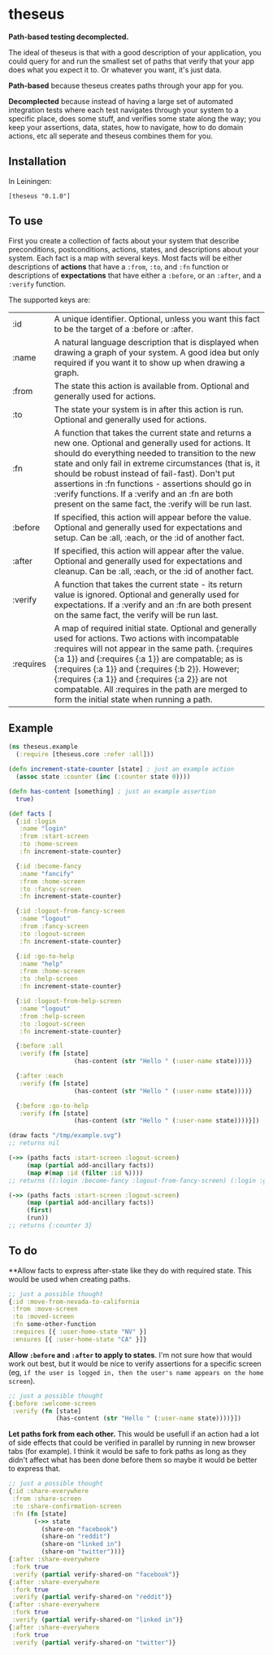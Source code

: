 # theseus

**Path-based testing decomplected.**

The ideal of theseus is that with a good description of your application, you could query for and run the smallest set of paths that verify that your app does what you expect it to. Or whatever you want, it's just data.

**Path-based** because theseus creates paths through your app for you.

**Decomplected** because instead of having a large set of automated integration tests where each test navigates through your system to a specific place, does some stuff, and verifies some state along the way; you keep your assertions, data, states, how to navigate, how to do domain actions, etc all seperate and theseus combines them for you.


## Installation

In Leiningen:

    [theseus "0.1.0"]


## To use

First you create a collection of facts about your system that describe preconditions, postconditions, actions, states, and descriptions about your system. Each fact is a map with several keys. Most facts will be either descriptions of **actions** that have a `:from`, `:to`, and `:fn` function or descriptions of **expectations** that have either a `:before`, or an `:after`, and a `:verify` function.

The supported keys are:

<table>
  <tr><td>:id</td>
      <td>A unique identifier. Optional, unless you want this fact to be the target of a :before or :after.</td></tr>
  <tr><td>:name</td>
      <td>A natural language description that is displayed when drawing a graph of your system. A good idea but only required if you want it to show up when drawing a graph.</td></tr>
  <tr><td>:from</td>
      <td>The state this action is available from. Optional and generally used for actions.</td></tr>
  <tr><td>:to</td>
      <td>The state your system is in after this action is run. Optional and generally used for actions.</td></tr>
  <tr><td>:fn</td>
      <td>A function that takes the current state and returns a new one. Optional and generally used for actions. It should do everything needed to transition to the new state and only fail in extreme circumstances (that is, it should be robust instead of fail-fast). Don't put assertions in :fn functions - assertions should go in :verify functions. If a :verify and an :fn are both present on the same fact, the :verify will be run last.</td></tr>
  <tr><td>:before</td>
      <td>If specified, this action will appear before the value. Optional and generally used for expectations and setup. Can be :all, :each, or the :id of another fact.</td></tr>
  <tr><td>:after</td>
      <td>If specified, this action will appear after the value. Optional and generally used for expectations and cleanup. Can be :all, :each, or the :id of another fact.</td></tr>
  <tr><td>:verify</td>
      <td>A function that takes the current state - its return value is ignored. Optional and generally used for expectations. If a :verify and an :fn are both present on the same fact, the verify will be run last.</td></tr>
  <tr><td>:requires</td>
      <td>A map of required initial state. Optional and generally used for actions. Two actions with incompatable :requires will not appear in the same path. {:requires {:a 1}} and {:requires {:a 1}} are compatable; as is {:requires {:a 1}} and {:requires {:b 2}}. However; {:requires {:a 1}} and {:requires {:a 2}} are not compatable. All :requires in the path are merged to form the initial state when running a path.</td></tr>
</table>


## Example

```clj
(ns theseus.example
  (:require [theseus.core :refer :all]))

(defn increment-state-counter [state] ; just an example action
  (assoc state :counter (inc (:counter state 0))))

(defn has-content [something] ; just an example assertion
  true)

(def facts [
  {:id :login
   :name "login"
   :from :start-screen
   :to :home-screen
   :fn increment-state-counter}

  {:id :become-fancy
   :name "fancify"
   :from :home-screen
   :to :fancy-screen
   :fn increment-state-counter}

  {:id :logout-from-fancy-screen
   :name "logout"
   :from :fancy-screen
   :to :logout-screen
   :fn increment-state-counter}

  {:id :go-to-help
   :name "help"
   :from :home-screen
   :to :help-screen
   :fn increment-state-counter}

  {:id :logout-from-help-screen
   :name "logout"
   :from :help-screen
   :to :logout-screen
   :fn increment-state-counter}

  {:before :all
   :verify (fn [state]
                  (has-content (str "Hello " (:user-name state))))}

  {:after :each
   :verify (fn [state]
                  (has-content (str "Hello " (:user-name state))))}

  {:before :go-to-help
   :verify (fn [state]
                  (has-content (str "Hello " (:user-name state))))}])

(draw facts "/tmp/example.svg")
;; returns nil

(->> (paths facts :start-screen :logout-screen)
     (map (partial add-ancillary facts))
     (map #(map :id (filter :id %))))
;; returns ((:login :become-fancy :logout-from-fancy-screen) (:login :go-to-help :logout-from-help-screen))

(->> (paths facts :start-screen :logout-screen)
     (map (partial add-ancillary facts))
     (first)
     (run))
;; returns {:counter 3}
```

## To do

**Allow facts to express after-state like they do with required state. This would be used when creating paths.
```clj
;; just a possible thought
{:id :move-from-nevada-to-california
 :from :move-screen
 :to :moved-screen
 :fn some-other-function
 :requires [{ :user-home-state "NV" }]
 :ensures [{ :user-home-state "CA" }]}
```

**Allow `:before` and `:after` to apply to states**. I'm not sure how that would work out best, but it would be nice to verify assertions for a specific screen (eg, `if the user is logged in, then the user's name appears on the home screen`).
```clj
;; just a possible thought
{:before :welcome-screen
 :verify (fn [state]
             (has-content (str "Hello " (:user-name state))))}])
```

**Let paths fork from each other.** This would be usefull if an action had a lot of side effects that could be verified in parallel by running in new browser tabs (for example). I think it would be safe to fork paths as long as they didn't affect what has been done before them so maybe it would be better to express that.
```clj
;; just a possible thought
{:id :share-everywhere
 :from :share-screen
 :to :share-confirmation-screen
 :fn (fn [state]
       (->> state
         (share-on "facebook")
         (share-on "reddit")
         (share-on "linked in")
         (share-on "twitter")))}
{:after :share-everywhere
 :fork true
 :verify (partial verify-shared-on "facebook")}
{:after :share-everywhere
 :fork true
 :verify (partial verify-shared-on "reddit")}
{:after :share-everywhere
 :fork true
 :verify (partial verify-shared-on "linked in")}
{:after :share-everywhere
 :fork true
 :verify (partial verify-shared-on "twitter")}
```
